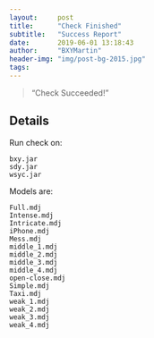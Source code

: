 ```yaml
---
layout:     post
title:      "Check Finished"
subtitle:   "Success Report"
date:       2019-06-01 13:18:43
author:     "BXYMartin"
header-img: "img/post-bg-2015.jpg"
tags:
---
```


> “Check Succeeded!”


## Details

Run check on:

```
bxy.jar
sdy.jar
wsyc.jar
```

Models are:

```
Full.mdj
Intense.mdj
Intricate.mdj
iPhone.mdj
Mess.mdj
middle_1.mdj
middle_2.mdj
middle_3.mdj
middle_4.mdj
open-close.mdj
Simple.mdj
Taxi.mdj
weak_1.mdj
weak_2.mdj
weak_3.mdj
weak_4.mdj
```


